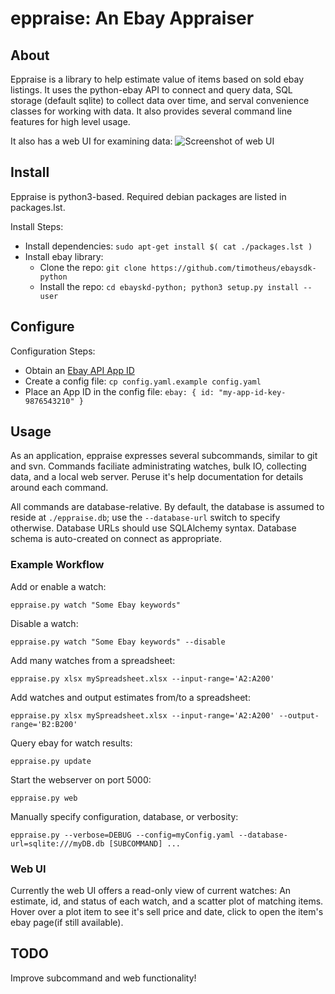 # eppraise: An Ebay Appraiser #

## About ##
Eppraise is a library to help estimate value of items based on sold ebay 
listings. It uses the python-ebay API to connect and query data, SQL storage
(default sqlite) to collect data over time, and serval convenience classes for
working with data. It also provides several command line features for high
level usage.

It also has a web UI for examining data: 
![Screenshot of web UI][WebUI]

[WebUI]: https://github.com/AlexanderHaase/eppraise/raw/master/EppraiseWebUI.png "Screenshot of web UI"

## Install ##
Eppraise is python3-based. Required debian packages are listed in packages.lst.

Install Steps:

  - Install dependencies: `sudo apt-get install $( cat ./packages.lst )`
  - Install ebay library:
    - Clone the repo: `git clone https://github.com/timotheus/ebaysdk-python`
    - Install the repo: `cd ebayskd-python; python3 setup.py install --user`

## Configure ##
Configuration Steps:
  - Obtain an [Ebay API App ID](https://developer.ebay.com/signin?return_to=%2FDevZone%2Faccount%2F)
  - Create a config file: `cp config.yaml.example config.yaml`
  - Place an App ID in the config file: `ebay: { id: "my-app-id-key-9876543210" }`

## Usage ##
As an application, eppraise expresses several subcommands, similar to git and
svn. Commands faciliate administrating watches, bulk IO, collecting data, and
a local web server. Peruse it's help documentation for details around each 
command.

All commands are database-relative. By default, the database is assumed to
reside at `./eppraise.db`; use the `--database-url` switch to specify 
otherwise. Database URLs should use SQLAlchemy syntax. Database schema is
auto-created on connect as appropriate.

### Example Workflow ###

Add or enable a watch:
```
eppraise.py watch "Some Ebay keywords"
```

Disable a watch:
```
eppraise.py watch "Some Ebay keywords" --disable
```

Add many watches from a spreadsheet:
```
eppraise.py xlsx mySpreadsheet.xlsx --input-range='A2:A200'
```

Add watches and output estimates from/to a spreadsheet:
```
eppraise.py xlsx mySpreadsheet.xlsx --input-range='A2:A200' --output-range='B2:B200'
```

Query ebay for watch results:
```
eppraise.py update
```

Start the webserver on port 5000:
```
eppraise.py web
```

Manually specify configuration, database, or verbosity:
```
eppraise.py --verbose=DEBUG --config=myConfig.yaml --database-url=sqlite:///myDB.db [SUBCOMMAND] ...
```

### Web UI ###
Currently the web UI offers a read-only view of current watches: An estimate, id, and status of each watch, and a scatter plot of matching items. Hover over a plot item to see it's sell price and date, click to open the item's ebay page(if still available).

## TODO ##
Improve subcommand and web functionality!
